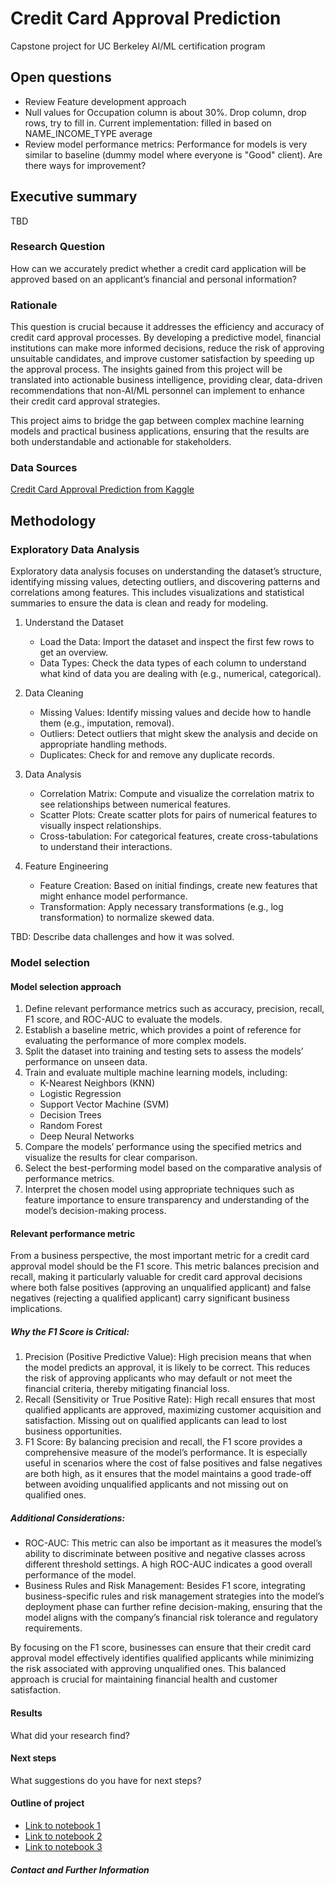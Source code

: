 # Credit Card Approval Prediction
Capstone project for UC Berkeley AI/ML certification program

## Open questions
- Review Feature development approach
- Null values for Occupation column is about 30%. Drop column, drop rows, try to fill in. Current implementation: filled in based on NAME_INCOME_TYPE average
- Review model performance metrics: Performance for models is very similar to baseline (dummy model where everyone is "Good" client). Are there ways for improvement?

## Executive summary
TBD

### Research Question
How can we accurately predict whether a credit card application will be approved based on an applicant’s financial and personal information?

### Rationale
This question is crucial because it addresses the efficiency and accuracy of credit card approval processes. By developing a predictive model, financial institutions can make more informed decisions, reduce the risk of approving unsuitable candidates, and improve customer satisfaction by speeding up the approval process. The insights gained from this project will be translated into actionable business intelligence, providing clear, data-driven recommendations that non-AI/ML personnel can implement to enhance their credit card approval strategies.

This project aims to bridge the gap between complex machine learning models and practical business applications, ensuring that the results are both understandable and actionable for stakeholders.

### Data Sources
[Credit Card Approval Prediction from Kaggle](https://www.kaggle.com/datasets/rikdifos/credit-card-approval-prediction)

## Methodology

### Exploratory Data Analysis
Exploratory data analysis focuses on understanding the dataset’s structure, identifying missing values, detecting outliers, and discovering patterns and correlations among features. This includes visualizations and statistical summaries to ensure the data is clean and ready for modeling.
1. Understand the Dataset

	* Load the Data: Import the dataset and inspect the first few rows to get an overview.
	* Data Types: Check the data types of each column to understand what kind of data you are dealing with (e.g., numerical, categorical).

2. Data Cleaning

	* Missing Values: Identify missing values and decide how to handle them (e.g., imputation, removal).
	* Outliers: Detect outliers that might skew the analysis and decide on appropriate handling methods.
	* Duplicates: Check for and remove any duplicate records.

3. Data Analysis
    * Correlation Matrix: Compute and visualize the correlation matrix to see relationships between numerical features.
	* Scatter Plots: Create scatter plots for pairs of numerical features to visually inspect relationships.
	* Cross-tabulation: For categorical features, create cross-tabulations to understand their interactions.

4. Feature Engineering

	* Feature Creation: Based on initial findings, create new features that might enhance model performance.
	* Transformation: Apply necessary transformations (e.g., log transformation) to normalize skewed data.

TBD: Describe data challenges and how it was solved.

### Model selection

#### Model selection approach
1.	Define relevant performance metrics such as accuracy, precision, recall, F1 score, and ROC-AUC to evaluate the models.
2.	Establish a baseline metric, which provides a point of reference for evaluating the performance of more complex models.
3.	Split the dataset into training and testing sets to assess the models’ performance on unseen data.
4.	Train and evaluate multiple machine learning models, including:
	* K-Nearest Neighbors (KNN)
	* Logistic Regression
	* Support Vector Machine (SVM)
	* Decision Trees
	* Random Forest
	* Deep Neural Networks
5.	Compare the models’ performance using the specified metrics and visualize the results for clear comparison.
6.	Select the best-performing model based on the comparative analysis of performance metrics.
7.	Interpret the chosen model using appropriate techniques such as feature importance to ensure transparency and understanding of the model’s decision-making process.

#### Relevant performance metric
From a business perspective, the most important metric for a credit card approval model should be the F1 score. This metric balances precision and recall, making it particularly valuable for credit card approval decisions where both false positives (approving an unqualified applicant) and false negatives (rejecting a qualified applicant) carry significant business implications.

##### Why the F1 Score is Critical:

1.	Precision (Positive Predictive Value): High precision means that when the model predicts an approval, it is likely to be correct. This reduces the risk of approving applicants who may default or not meet the financial criteria, thereby mitigating financial loss.
2.	Recall (Sensitivity or True Positive Rate): High recall ensures that most qualified applicants are approved, maximizing customer acquisition and satisfaction. Missing out on qualified applicants can lead to lost business opportunities.
3.	F1 Score: By balancing precision and recall, the F1 score provides a comprehensive measure of the model’s performance. It is especially useful in scenarios where the cost of false positives and false negatives are both high, as it ensures that the model maintains a good trade-off between avoiding unqualified applicants and not missing out on qualified ones.

##### Additional Considerations:

* ROC-AUC: This metric can also be important as it measures the model’s ability to discriminate between positive and negative classes across different threshold settings. A high ROC-AUC indicates a good overall performance of the model.
* Business Rules and Risk Management: Besides F1 score, integrating business-specific rules and risk management strategies into the model’s deployment phase can further refine decision-making, ensuring that the model aligns with the company’s financial risk tolerance and regulatory requirements.

By focusing on the F1 score, businesses can ensure that their credit card approval model effectively identifies qualified applicants while minimizing the risk associated with approving unqualified ones. This balanced approach is crucial for maintaining financial health and customer satisfaction.

#### Results
What did your research find?

#### Next steps
What suggestions do you have for next steps?

#### Outline of project

- [Link to notebook 1]()
- [Link to notebook 2]()
- [Link to notebook 3]()


##### Contact and Further Information

